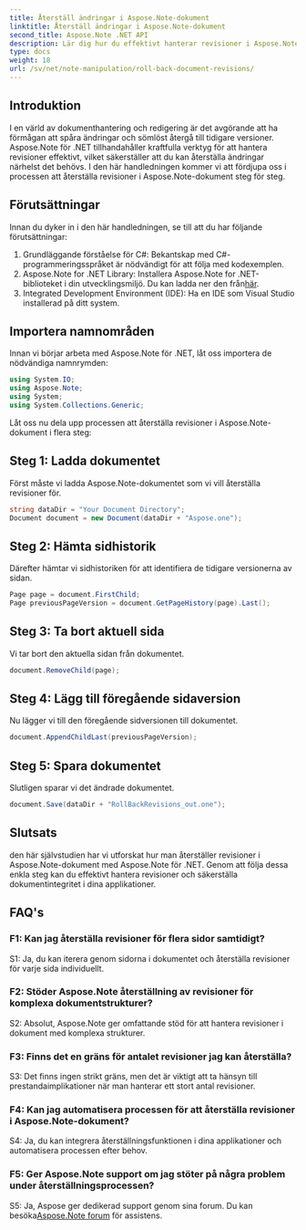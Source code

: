 ```yaml
---
title: Återställ ändringar i Aspose.Note-dokument
linktitle: Återställ ändringar i Aspose.Note-dokument
second_title: Aspose.Note .NET API
description: Lär dig hur du effektivt hanterar revisioner i Aspose.Note-dokument med Aspose.Note för .NET. Följ en steg-för-steg-guide för att återställa revisioner sömlöst.
type: docs
weight: 18
url: /sv/net/note-manipulation/roll-back-document-revisions/
---
```

## Introduktion

I en värld av dokumenthantering och redigering är det avgörande att ha förmågan att spåra ändringar och sömlöst återgå till tidigare versioner. Aspose.Note för .NET tillhandahåller kraftfulla verktyg för att hantera revisioner effektivt, vilket säkerställer att du kan återställa ändringar närhelst det behövs. I den här handledningen kommer vi att fördjupa oss i processen att återställa revisioner i Aspose.Note-dokument steg för steg.

## Förutsättningar

Innan du dyker in i den här handledningen, se till att du har följande förutsättningar:

1. Grundläggande förståelse för C#: Bekantskap med C#-programmeringsspråket är nödvändigt för att följa med kodexemplen.
2. Aspose.Note for .NET Library: Installera Aspose.Note for .NET-biblioteket i din utvecklingsmiljö. Du kan ladda ner den från[här](https://releases.aspose.com/note/net/).
3. Integrated Development Environment (IDE): Ha en IDE som Visual Studio installerad på ditt system.

## Importera namnområden

Innan vi börjar arbeta med Aspose.Note för .NET, låt oss importera de nödvändiga namnrymden:

```csharp
using System.IO;
using Aspose.Note;
using System;
using System.Collections.Generic;
```

Låt oss nu dela upp processen att återställa revisioner i Aspose.Note-dokument i flera steg:

## Steg 1: Ladda dokumentet

Först måste vi ladda Aspose.Note-dokumentet som vi vill återställa revisioner för.

```csharp
string dataDir = "Your Document Directory";
Document document = new Document(dataDir + "Aspose.one");
```

## Steg 2: Hämta sidhistorik

Därefter hämtar vi sidhistoriken för att identifiera de tidigare versionerna av sidan.

```csharp
Page page = document.FirstChild;
Page previousPageVersion = document.GetPageHistory(page).Last();
```

## Steg 3: Ta bort aktuell sida

Vi tar bort den aktuella sidan från dokumentet.

```csharp
document.RemoveChild(page);
```

## Steg 4: Lägg till föregående sidaversion

Nu lägger vi till den föregående sidversionen till dokumentet.

```csharp
document.AppendChildLast(previousPageVersion);
```

## Steg 5: Spara dokumentet

Slutligen sparar vi det ändrade dokumentet.

```csharp
document.Save(dataDir + "RollBackRevisions_out.one");
```

## Slutsats

den här självstudien har vi utforskat hur man återställer revisioner i Aspose.Note-dokument med Aspose.Note för .NET. Genom att följa dessa enkla steg kan du effektivt hantera revisioner och säkerställa dokumentintegritet i dina applikationer.

## FAQ's

### F1: Kan jag återställa revisioner för flera sidor samtidigt?

S1: Ja, du kan iterera genom sidorna i dokumentet och återställa revisioner för varje sida individuellt.

### F2: Stöder Aspose.Note återställning av revisioner för komplexa dokumentstrukturer?

S2: Absolut, Aspose.Note ger omfattande stöd för att hantera revisioner i dokument med komplexa strukturer.

### F3: Finns det en gräns för antalet revisioner jag kan återställa?

S3: Det finns ingen strikt gräns, men det är viktigt att ta hänsyn till prestandaimplikationer när man hanterar ett stort antal revisioner.

### F4: Kan jag automatisera processen för att återställa revisioner i Aspose.Note-dokument?

S4: Ja, du kan integrera återställningsfunktionen i dina applikationer och automatisera processen efter behov.

### F5: Ger Aspose.Note support om jag stöter på några problem under återställningsprocessen?

 S5: Ja, Aspose ger dedikerad support genom sina forum. Du kan besöka[Aspose.Note forum](https://forum.aspose.com/c/note/28) för assistens.